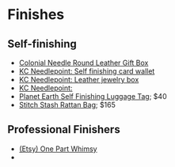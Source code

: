 # Finishes

## Self-finishing
* [Colonial Needle Round Leather Gift Box](https://www.kcneedlepoint.com/products/round-leather-gift-box?utm_source=pinterest&utm_medium=social)
* [KC Needlepoint: Self finishing card wallet](https://www.kcneedlepoint.com/products/self-finishing-card-wallet?utm_source=pinterest&utm_medium=social)
* [KC Needlepoint: Leather jewelry box](https://www.kcneedlepoint.com/collections/leather-goods/products/leather-jewelry-box?utm_source=pinterest&utm_medium=social)
* [KC Needlepoint: ](https://www.kcneedlepoint.com/collections/leather-goods/products/leather-luggage-tag)
* [Planet Earth Self Finishing Luggage Tag](https://www.kcneedlepoint.com/products/self-finishing-luggage-tag); $40
* [Stitch Stash Rattan Bag](https://stitch-stash.com/collections/bags/products/rattan-rectangular-bag-natural); $165

## Professional Finishers
* [(Etsy) One Part Whimsy](https://www.etsy.com/shop/OnePartWhimsy)
* 
